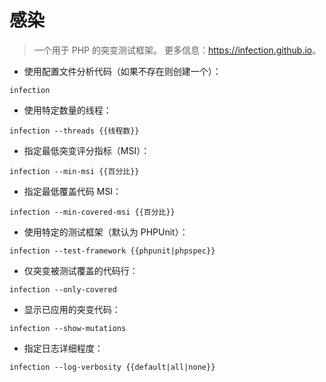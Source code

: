 # 感染

> 一个用于 PHP 的突变测试框架。
> 更多信息：<https://infection.github.io>。

- 使用配置文件分析代码（如果不存在则创建一个）：

`infection`

- 使用特定数量的线程：

`infection --threads {{线程数}}`

- 指定最低突变评分指标（MSI）：

`infection --min-msi {{百分比}}`

- 指定最低覆盖代码 MSI：

`infection --min-covered-msi {{百分比}}`

- 使用特定的测试框架（默认为 PHPUnit）：

`infection --test-framework {{phpunit|phpspec}}`

- 仅突变被测试覆盖的代码行：

`infection --only-covered`

- 显示已应用的突变代码：

`infection --show-mutations`

- 指定日志详细程度：

`infection --log-verbosity {{default|all|none}}`